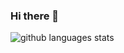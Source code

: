 ### Hi there 👋

![github languages stats](https://github-readme-stats.vercel.app/api/top-langs/?username=igorskh&layout=compact&theme=blue-green)
